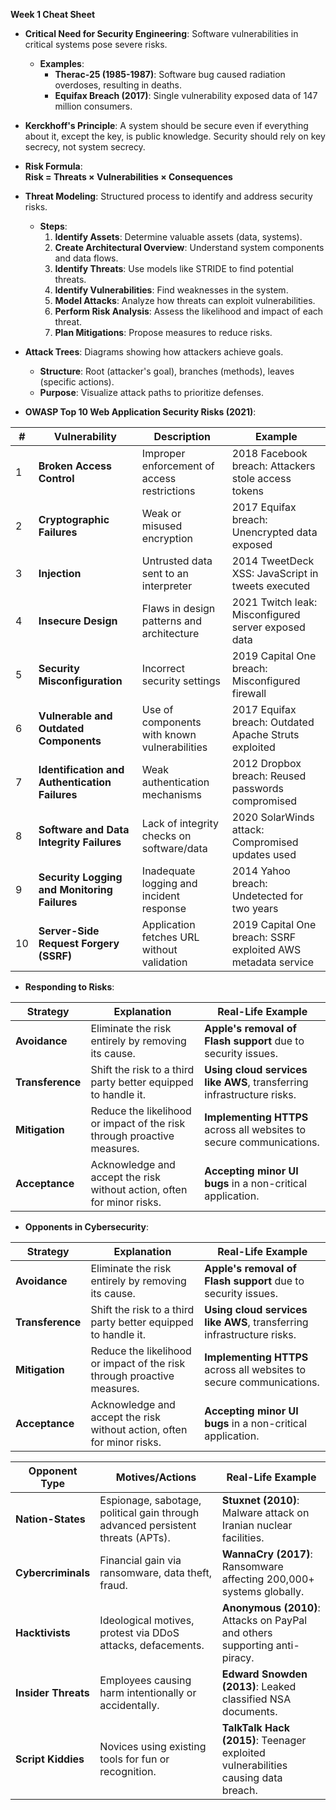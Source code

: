 **Week 1 Cheat Sheet**

- **Critical Need for Security Engineering**: Software vulnerabilities in critical systems pose severe risks.
  - **Examples**:
    - **Therac-25 (1985-1987)**: Software bug caused radiation overdoses, resulting in deaths.
    - **Equifax Breach (2017)**: Single vulnerability exposed data of 147 million consumers.

- **Kerckhoff's Principle**: A system should be secure even if everything about it, except the key, is public knowledge. Security should rely on key secrecy, not system secrecy.

- **Risk Formula**:  
  **Risk = Threats × Vulnerabilities × Consequences**

- **Threat Modeling**: Structured process to identify and address security risks.
  - **Steps**:
    1. **Identify Assets**: Determine valuable assets (data, systems).
    2. **Create Architectural Overview**: Understand system components and data flows.
    3. **Identify Threats**: Use models like STRIDE to find potential threats.
    4. **Identify Vulnerabilities**: Find weaknesses in the system.
    5. **Model Attacks**: Analyze how threats can exploit vulnerabilities.
    6. **Perform Risk Analysis**: Assess the likelihood and impact of each threat.
    7. **Plan Mitigations**: Propose measures to reduce risks.

- **Attack Trees**: Diagrams showing how attackers achieve goals.
  - **Structure**: Root (attacker's goal), branches (methods), leaves (specific actions).
  - **Purpose**: Visualize attack paths to prioritize defenses.

- **OWASP Top 10 Web Application Security Risks (2021)**:

| #  | Vulnerability                          | Description                                           | Example                                                      |
|----|----------------------------------------|-------------------------------------------------------|--------------------------------------------------------------|
| 1  | **Broken Access Control**              | Improper enforcement of access restrictions           | 2018 Facebook breach: Attackers stole access tokens          |
| 2  | **Cryptographic Failures**             | Weak or misused encryption                            | 2017 Equifax breach: Unencrypted data exposed                |
| 3  | **Injection**                          | Untrusted data sent to an interpreter                 | 2014 TweetDeck XSS: JavaScript in tweets executed            |
| 4  | **Insecure Design**                    | Flaws in design patterns and architecture             | 2021 Twitch leak: Misconfigured server exposed data          |
| 5  | **Security Misconfiguration**          | Incorrect security settings                           | 2019 Capital One breach: Misconfigured firewall              |
| 6  | **Vulnerable and Outdated Components** | Use of components with known vulnerabilities          | 2017 Equifax breach: Outdated Apache Struts exploited        |
| 7  | **Identification and Authentication Failures** | Weak authentication mechanisms               | 2012 Dropbox breach: Reused passwords compromised            |
| 8  | **Software and Data Integrity Failures** | Lack of integrity checks on software/data             | 2020 SolarWinds attack: Compromised updates used             |
| 9  | **Security Logging and Monitoring Failures** | Inadequate logging and incident response       | 2014 Yahoo breach: Undetected for two years                  |
| 10 | **Server-Side Request Forgery (SSRF)** | Application fetches URL without validation            | 2019 Capital One breach: SSRF exploited AWS metadata service |

- **Responding to Risks**:

| Strategy       | Explanation                                               | Real-Life Example                                           |
|----------------|-----------------------------------------------------------|-------------------------------------------------------------|
| **Avoidance**      | Eliminate the risk entirely by removing its cause.          | **Apple's removal of Flash support** due to security issues. |
| **Transference**   | Shift the risk to a third party better equipped to handle it. | **Using cloud services like AWS**, transferring infrastructure risks. |
| **Mitigation**     | Reduce the likelihood or impact of the risk through proactive measures. | **Implementing HTTPS** across all websites to secure communications. |
| **Acceptance**     | Acknowledge and accept the risk without action, often for minor risks.     | **Accepting minor UI bugs** in a non-critical application.    |

- **Opponents in Cybersecurity**:

| Strategy       | Explanation                                               | Real-Life Example                                           |
|----------------|-----------------------------------------------------------|-------------------------------------------------------------|
| **Avoidance**      | Eliminate the risk entirely by removing its cause.          | **Apple's removal of Flash support** due to security issues. |
| **Transference**   | Shift the risk to a third party better equipped to handle it. | **Using cloud services like AWS**, transferring infrastructure risks. |
| **Mitigation**     | Reduce the likelihood or impact of the risk through proactive measures. | **Implementing HTTPS** across all websites to secure communications. |
| **Acceptance**     | Acknowledge and accept the risk without action, often for minor risks.     | **Accepting minor UI bugs** in a non-critical application.    |


| Opponent Type      | Motives/Actions                                      | Real-Life Example                                             |
|--------------------|------------------------------------------------------|---------------------------------------------------------------|
| **Nation-States**  | Espionage, sabotage, political gain through advanced persistent threats (APTs). | **Stuxnet (2010)**: Malware attack on Iranian nuclear facilities. |
| **Cybercriminals** | Financial gain via ransomware, data theft, fraud.    | **WannaCry (2017)**: Ransomware affecting 200,000+ systems globally. |
| **Hacktivists**    | Ideological motives, protest via DDoS attacks, defacements. | **Anonymous (2010)**: Attacks on PayPal and others supporting anti-piracy. |
| **Insider Threats**| Employees causing harm intentionally or accidentally. | **Edward Snowden (2013)**: Leaked classified NSA documents.     |
| **Script Kiddies** | Novices using existing tools for fun or recognition. | **TalkTalk Hack (2015)**: Teenager exploited vulnerabilities causing data breach. |

